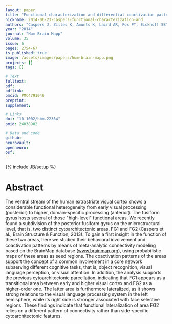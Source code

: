 ```yaml
---
layout: paper
title: "Functional characterization and differential coactivation patterns of two cytoarchitectonic visual areas on the human posterior fusiform gyrus."
nickname: 2014-06-23-caspers-functional-characterization-and
authors: "Caspers J, Zilles K, Amunts K, Laird AR, Fox PT, Eickhoff SB"
year: "2014"
journal: "Hum Brain Mapp"
volume: 35
issue: 6
pages: 2754-67
is_published: true
image: /assets/images/papers/hum-brain-mapp.png
projects: []
tags: []

# Text
fulltext:
pdf:
pdflink:
pmcid: PMC4791049
preprint:
supplement:

# Links
doi: "10.1002/hbm.22364"
pmid: 24038902

# Data and code
github:
neurovault:
openneuro:
osf:
---
```

{% include JB/setup %}

# Abstract

The ventral stream of the human extrastriate visual cortex shows a considerable functional heterogeneity from early visual processing (posterior) to higher, domain-specific processing (anterior). The fusiform gyrus hosts several of those "high-level" functional areas. We recently found a subdivision of the posterior fusiform gyrus on the microstructural level, that is, two distinct cytoarchitectonic areas, FG1 and FG2 (Caspers et al., Brain Structure & Function, 2013). To gain a first insight in the function of these two areas, here we studied their behavioral involvement and coactivation patterns by means of meta-analytic connectivity modeling based on the BrainMap database (www.brainmap.org), using probabilistic maps of these areas as seed regions. The coactivation patterns of the areas support the concept of a common involvement in a core network subserving different cognitive tasks, that is, object recognition, visual language perception, or visual attention. In addition, the analysis supports the previous cytoarchitectonic parcellation, indicating that FG1 appears as a transitional area between early and higher visual cortex and FG2 as a higher-order one. The latter area is furthermore lateralized, as it shows strong relations to the visual language processing system in the left hemisphere, while its right side is stronger associated with face selective regions. These findings indicate that functional lateralization of area FG2 relies on a different pattern of connectivity rather than side-specific cytoarchitectonic features.
